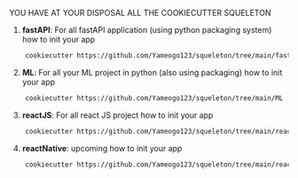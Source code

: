 

YOU HAVE AT YOUR DISPOSAL ALL THE COOKIECUTTER SQUELETON


1. **fastAPI**: For all fastAPI application (using python packaging system)
how to init your app
```bash
    cookiecutter https://github.com/Yameogo123/squeleton/tree/main/fastAPI
```

2. **ML**: For all your ML project in python (also using packaging)
how to init your app
```bash
    cookiecutter https://github.com/Yameogo123/squeleton/tree/main/ML
```

3. **reactJS**: For all react JS project
how to init your app
```bash
    cookiecutter https://github.com/Yameogo123/squeleton/tree/main/reactJS
```

4. **reactNative**: upcoming
how to init your app
```bash
    cookiecutter https://github.com/Yameogo123/squeleton/tree/main/reactNative
```